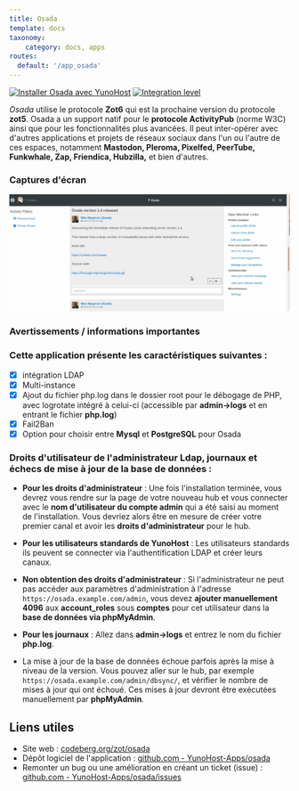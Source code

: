 ```yaml
---
title: Osada
template: docs
taxonomy:
    category: docs, apps
routes:
  default: '/app_osada'
---
```


[![Installer Osada avec YunoHost](https://install-app.yunohost.org/install-with-yunohost.svg)](https://install-app.yunohost.org/?app=osada) [![Integration level](https://dash.yunohost.org/integration/osada.svg)](https://dash.yunohost.org/appci/app/osada)

*Osada* utilise le protocole **Zot6** qui est la prochaine version du protocole **zot5**. Osada a un support natif pour le **protocole ActivityPub** (norme W3C) ainsi que pour les fonctionnalités plus avancées. Il peut inter-opérer avec d'autres applications et projets de réseaux sociaux dans l'un ou l'autre de ces espaces, notamment **Mastodon, Pleroma, Pixelfed, PeerTube, Funkwhale, Zap, Friendica, Hubzilla,** et bien d'autres.

### Captures d'écran

![Capture d'écran de Osada](https://github.com/YunoHost-Apps/osada_ynh/blob/master/doc/screenshots/comment_on_posts.gif)

### Avertissements / informations importantes

### Cette application présente les caractéristiques suivantes :
- [X] intégration LDAP
- [X] Multi-instance
- [X] Ajout du fichier php.log dans le dossier root pour le débogage de PHP, avec logrotate intégré à celui-ci (accessible par **admin->logs** et en entrant le fichier **php.log**)
- [X] Fail2Ban
- [X] Option pour choisir entre **Mysql** et **PostgreSQL** pour Osada

### Droits d'utilisateur de l'administrateur Ldap, journaux et échecs de mise à jour de la base de données :

- **Pour les droits d'administrateur** : Une fois l'installation terminée, vous devrez vous rendre sur la page de votre nouveau hub et vous connecter avec le **nom d'utilisateur du compte admin** qui a été saisi au moment de l'installation. Vous devriez alors être en mesure de créer votre premier canal et avoir les **droits d'administrateur** pour le hub.

- **Pour les utilisateurs standards de YunoHost** : Les utilisateurs standards ils peuvent se connecter via l'authentification LDAP et créer leurs canaux.

- **Non obtention des droits d'administrateur** : Si l'administrateur ne peut pas accéder aux paramètres d'administration à l'adresse `https://osada.example.com/admin`, vous devez **ajouter manuellement 4096** aux **account_roles** sous **comptes** pour cet utilisateur dans la **base de données via phpMyAdmin**.

- **Pour les journaux** : Allez dans **admin->logs** et entrez le nom du fichier **php.log**.

- La mise à jour de la base de données échoue parfois après la mise à niveau de la version. Vous pouvez aller sur le hub, par exemple `https://osada.example.com/admin/dbsync/`, et vérifier le nombre de mises à jour qui ont échoué. Ces mises à jour devront être exécutées manuellement par **phpMyAdmin**.

## Liens utiles

+ Site web : [codeberg.org/zot/osada](https://codeberg.org/zot/osada)
+ Dépôt logiciel de l'application : [github.com - YunoHost-Apps/osada](https://github.com/YunoHost-Apps/osada_ynh)
+ Remonter un bug ou une amélioration en créant un ticket (issue) : [github.com - YunoHost-Apps/osada/issues](https://github.com/YunoHost-Apps/osada_ynh/issues)
